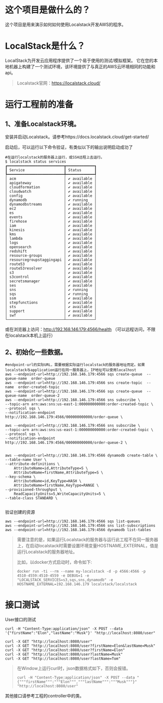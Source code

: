 # 这个项目是做什么的？

这个项目是用来演示如何如何使用Localstack开发AWS的程序。



# LocalStack是什么？

LocalStack为开发云应用程序提供了一个易于使用的测试/模拟框架。 它在您的本地机器上构建了一个测试环境，该环境提供了与真正的AWS云环境相同的功能和api。  

> Localstack官网：https://localstack.cloud/



# 运行工程前的准备

## 1、准备Localstack环境。

安装并启动Localstack。请参考https://docs.localstack.cloud/get-started/

启动后，可以运行以下命令验证，有类似以下的输出说明启动成功了

```shell
#在运行localstack的服务器上运行，或SSH远程上去运行。
$ localstack status services
┏━━━━━━━━━━━━━━━━━━━━━━━━━━┳━━━━━━━━━━━━━┓
┃ Service                  ┃ Status      ┃
┡━━━━━━━━━━━━━━━━━━━━━━━━━━╇━━━━━━━━━━━━━┩
│ acm                      │ ✔ available │
│ apigateway               │ ✔ available │
│ cloudformation           │ ✔ available │
│ cloudwatch               │ ✔ available │
│ config                   │ ✔ available │
│ dynamodb                 │ ✔ running   │
│ dynamodbstreams          │ ✔ available │
│ ec2                      │ ✔ available │
│ es                       │ ✔ available │
│ events                   │ ✔ available │
│ firehose                 │ ✔ available │
│ iam                      │ ✔ available │
│ kinesis                  │ ✔ available │
│ kms                      │ ✔ available │
│ lambda                   │ ✔ available │
│ logs                     │ ✔ available │
│ opensearch               │ ✔ available │
│ redshift                 │ ✔ available │
│ resource-groups          │ ✔ available │
│ resourcegroupstaggingapi │ ✔ available │
│ route53                  │ ✔ available │
│ route53resolver          │ ✔ available │
│ s3                       │ ✔ available │
│ s3control                │ ✔ available │
│ secretsmanager           │ ✔ available │
│ ses                      │ ✔ available │
│ sns                      │ ✔ running   │
│ sqs                      │ ✔ running   │
│ ssm                      │ ✔ available │
│ stepfunctions            │ ✔ available │
│ sts                      │ ✔ available │
│ support                  │ ✔ available │
│ swf                      │ ✔ available │
└──────────────────────────┴─────────────┘

```

或在浏览器上访问：http://192.168.146.179:4566/health （可以远程访问，不限在localstack本机上运行）

## 2、初始化一些数据。

```shell
#endpoint-url的实际URL，需要根据实际运行localstack的服务器地址而定。如果localstack与application运行在同一服务器上，IP地址可以使用localhost
aws --endpoint-url=http://192.168.146.179:4566 sqs create-queue  --queue-name  order-queue
aws --endpoint-url=http://192.168.146.179:4566 sns create-topic  --name  order-created-topic
aws --endpoint-url=http://192.168.146.179:4566 sqs create-queue  --queue-name  order-queue-2
aws --endpoint-url=http://192.168.146.179:4566 sns subscribe \
--topic-arn arn:aws:sns:us-east-1:000000000000:order-created-topic \
--protocol sqs \
--notification-endpoint http://192.168.146.179:4566/000000000000/order-queue \

aws --endpoint-url=http://192.168.146.179:4566 sns subscribe \
--topic-arn arn:aws:sns:us-east-1:000000000000:order-created-topic \
--protocol sqs \
--notification-endpoint http://192.168.146.179:4566/000000000000/order-queue-2 \


aws --endpoint-url=http://192.168.146.179:4566 dynamodb create-table \
--table-name User \
--attribute-definitions \
	AttributeName=id,AttributeType=S \
	AttributeName=firstName,AttributeType=S \
--key-schema \
	AttributeName=id,KeyType=HASH \
	AttributeName=firstName,KeyType=RANGE \
--provisioned-throughput \
	ReadCapacityUnits=5,WriteCapacityUnits=5 \
--table-class STANDARD \


```



验证创建的资源

```shell
aws --endpoint-url=http://192.168.146.179:4566 sqs list-queues
aws --endpoint-url=http://192.168.146.179:4566 sns list-subscriptions
aws --endpoint-url=http://192.168.146.179:4566 dynamodb list-tables
```



> 需要注意的是，如果运行Localstack的服务器与运行此工程不在同一服务器上，在启动localstack时需要设置环境变量HOSTNAME_EXTERNAL，值是运行Localstack的服务器地址。
>
> 比如，以docker方式启动时，命令如下:
>
> ```shell
> docker run -ti --rm --name my-localstack -d -p 4566:4566 -p 4510-4559:4510-4559 -e DEBUG=1 -e "LOCALSTACK_SERVICES=s3,sqs,sns,dynamodb" -e HOSTNAME_EXTERNAL=192.168.146.179 localstack/localstack
> ```



# 接口测试

User接口的测试

``` shell
curl -H "Content-Type:application/json" -X POST --data '{"firstName":"Elon","lastName":"Musk"}' "http://localhost:8080/user"

curl -X GET "http://localhost:8080/user"
curl -X GET "http://localhost:8080/user?firstName=Elon&lastName=Musk"
curl -X GET "http://localhost:8080/user?firstName=Elon"
curl -X GET "http://localhost:8080/user?lastName=Musk"
curl -X GET "http://localhost:8080/user?lastName=Tom"
```

> 在Window上运行curl时，json数据格式如下，否则会报错。
>
> ```shell
> curl -H "Content-Type:application/json" -X POST --data "{"""firstName""":"""Elon""","""lastName""":"""Musk"""}" "http://localhost:8080/user"
> ```



其他接口请参考工程的controller中的类。
